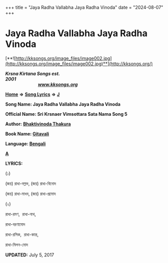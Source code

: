 +++
title = "Jaya Radha Vallabha Jaya Radha Vinoda"
date = "2024-08-07"
+++

# Jaya Radha Vallabha Jaya Radha Vinoda
[**![http://kksongs.org/image_files/image002.jpg](http://kksongs.org/image_files/image002.jpg)**](http://kksongs.org/)

**_Krsna Kirtana Songs est. 2001_**                                                                                                                                                 **_www.kksongs.org_**

**[Home](http://kksongs.org/)** **⇒** **[Song Lyrics](http://kksongs.org/lyrics.html)** **⇒** **[J](http://kksongs.org/songs/song_j.html)**

**Song Name: Jaya Radha Vallabha Jaya Radha Vinoda**

**Official Name: Sri Krsnaer Vimsottara Sata Nama Song 5**

**Author:** [**Bhaktivinoda Thakura**](http://kksongs.org/authors/list/bhaktivinoda.html)

**Book Name: [Gitavali](http://kksongs.org/authors/literature/gitavali.html)**

**Language: [Bengali](http://kksongs.org/language/list/bengali.html)**

**[A](http://kksongs.org/songs/j/jayaradhavallabhajaya.html)**

**LYRICS:**

(১)

(জয়) রাধা\-বল্লভ, (জয়) রাধা\-বিনোদ

(জয়) রাধা\-মাধব, (জয়) রাধা\-প্রমোদ

(২)

রাধা\-রমণ,  রাধা\-নাথ,

রাধা\-বরণামোদ

রাধা\-রসিক,  রাধা\-কান্ত,

রাধা\-মিলন\-মোদ

**UPDATED:** July 5, 2017